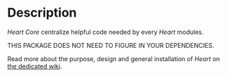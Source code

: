 # Description

_Heart Core_ centralize helpful code needed by every _Heart_ modules.

THIS PACKAGE DOES NOT NEED TO FIGURE IN YOUR DEPENDENCIES.

Read more about the purpose, design and general installation of _Heart_ on [the dedicated wiki](https://gitlab.com/fabernovel/heart/wikis/What-is-Heart).
